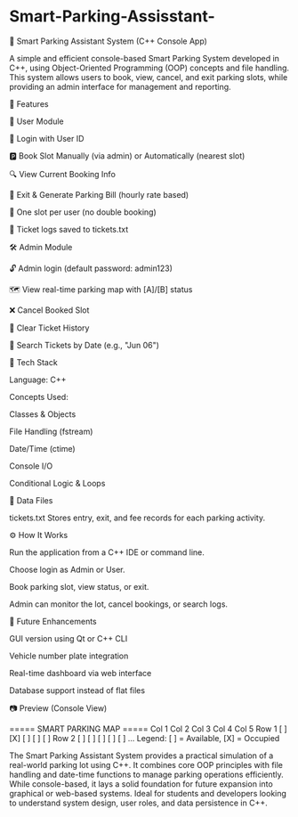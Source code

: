 # Smart-Parking-Assisstant-

🚗 Smart Parking Assistant System (C++ Console App)

A simple and efficient console-based Smart Parking System developed in C++, using Object-Oriented Programming (OOP) concepts and file handling. This system allows users to book, view, cancel, and exit parking slots, while providing an admin interface for management and reporting.


📌 Features


👤 User Module

🔐 Login with User ID

🅿️ Book Slot Manually (via admin) or Automatically (nearest slot)

🔍 View Current Booking Info

💸 Exit & Generate Parking Bill (hourly rate based)

🚫 One slot per user (no double booking)

📁 Ticket logs saved to tickets.txt

🛠️ Admin Module

🔓 Admin login (default password: admin123)

🗺️ View real-time parking map with [A]/[B] status

❌ Cancel Booked Slot

🧹 Clear Ticket History

🔎 Search Tickets by Date (e.g., "Jun 06")


🧠 Tech Stack

Language: C++


Concepts Used:


Classes & Objects

File Handling (fstream)

Date/Time (ctime)

Console I/O

Conditional Logic & Loops


💾 Data Files

tickets.txt
Stores entry, exit, and fee records for each parking activity.


⚙️ How It Works

Run the application from a C++ IDE or command line.

Choose login as Admin or User.

Book parking slot, view status, or exit.

Admin can monitor the lot, cancel bookings, or search logs.


🚧 Future Enhancements

GUI version using Qt or C++ CLI

Vehicle number plate integration

Real-time dashboard via web interface

Database support instead of flat files


📷 Preview (Console View)

===== SMART PARKING MAP =====
        Col 1  Col 2  Col 3  Col 4  Col 5
Row 1   [ ]    [X]    [ ]    [ ]    [ ]
Row 2   [ ]    [ ]    [ ]    [ ]    [ ]
...
Legend: [ ] = Available, [X] = Occupied

The Smart Parking Assistant System provides a practical simulation of a real-world parking lot using C++. It combines core OOP principles with file handling and date-time functions to manage parking operations efficiently. While console-based, it lays a solid foundation for future expansion into graphical or web-based systems. Ideal for students and developers looking to understand system design, user roles, and data persistence in C++.
